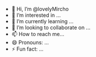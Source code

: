 - 👋 Hi, I’m @lovelyMircho
- 👀 I’m interested in ...
- 🌱 I’m currently learning ...
- 💞️ I’m looking to collaborate on ...
- 📫 How to reach me... 
- 😄 Pronouns: ...
- ⚡ Fun fact: ...

<!---
lovelyMircho/lovelyMircho is a ✨ special ✨ repository because its `README.md` (this file) appears on your Github on only ![Screenshot_20240214-004024](https://github.com/lovelyMircho/lovelyMircho/assets/156462683/05ee86a2-8ccc-4fbd-bffa-9cbd761af567)
my Github 💕